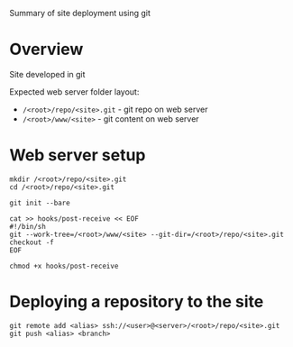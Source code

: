 Summary of site deployment using git

# Overview

Site developed in git

Expected web server folder layout:

* ```/<root>/repo/<site>.git``` - git repo on web server
* ```/<root>/www/<site>``` - git content on web server

# Web server setup

```
mkdir /<root>/repo/<site>.git
cd /<root>/repo/<site>.git

git init --bare

cat >> hooks/post-receive << EOF
#!/bin/sh
git --work-tree=/<root>/www/<site> --git-dir=/<root>/repo/<site>.git checkout -f
EOF

chmod +x hooks/post-receive
```

# Deploying a repository to the site

```
git remote add <alias> ssh://<user>@<server>/<root>/repo/<site>.git
git push <alias> <branch>
```
